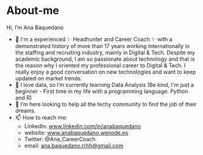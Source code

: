 # About-me
Hi, I’m Ana Baquedano
- 👀 I'm a experienced ✨ Headhunter and Career Coach ✨ with a demonstrated history of more than 17 years working internationally in the staffing and recruiting industry, mainly in Digital & Tech.
Despite my academic background, I am so passionate about technology and that is the reason why I oriented my professional career to Digital & Tech. I really enjoy a good conversation on new technologies and want to keep updated on market trends.
- 🌱 I love data, so I’m currently learning Data Analysis (Be kind, I'm just a beginner - First time in my life with a programming language: Python and R)
- 💞️ I’m here looking to help all the techy community to find the job of their dreams.
- 📫 How to reach me:
  * LinkedIn: www.linkedin.com/in/anabaquedano
  * website: www.anabaquedano.wenode.es
  * Twitter: @Ana_CareerCoach
  * email: ana.baquedano.rrhh@gmail.com
